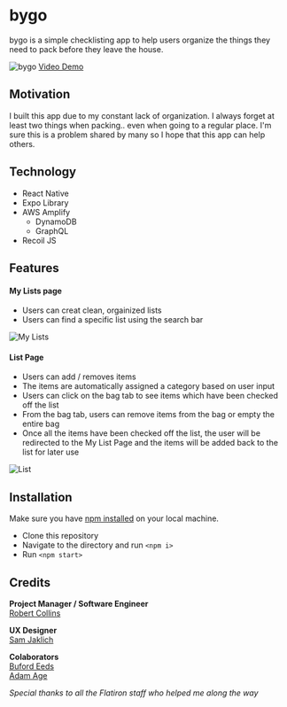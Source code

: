 # bygo

bygo is a simple checklisting app to help users organize the things they need to pack before they leave the house.

![bygo](/assets/bygo.png)
[Video Demo](https://youtu.be/EUud819iFZk)

## Motivation

I built this app due to my constant lack of organization. I always forget at least two things when packing.. even when going to a regular place. I'm sure this is a problem shared by many so I hope that this app can help others.

## Technology

* React Native
* Expo Library
* AWS Amplify
  * DynamoDB
  * GraphQL
* Recoil JS

## Features

#### My Lists page

* Users can creat clean, orgainized lists
* Users can find a specific list using the search bar

![My Lists](/assets/myList.png)

#### List Page

* Users can add / removes items
* The items are automatically assigned a category based on user input
* Users can click on the bag tab to see items which have been checked off the list
* From the bag tab, users can remove items from the bag or empty the entire bag
* Once all the items have been checked off the list, the user will be redirected to the My List Page and the items will be added back to the list for later use

![List](/assets/ListPage.png)

## Installation

Make sure you have [npm installed](https://www.npmjs.com/get-npm) on your local machine.

* Clone this repository
* Navigate to the directory and run `<npm i>`
* Run `<npm start>`


## Credits

**Project Manager / Software Engineer**<br />
[Robert Collins](https://www.linkedin.com/in/rpc219/)

**UX Designer**<br />
[Sam Jaklich](https://samjaklich.com/)

**Colaborators**<br />
[Buford Eeds](https://www.linkedin.com/in/bufordeeds/)
<br />
[Adam Age](https://www.linkedin.com/in/errorsyntax/)

*Special thanks to all the Flatiron staff who helped me along the way*

